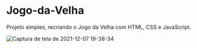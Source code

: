 # Jogo-da-Velha
Projeto simples, recriando o Jogo da Velha com HTML, CSS e JavaScript.

![Captura de tela de 2021-12-07 19-38-34](https://user-images.githubusercontent.com/88064533/145117603-47c2d6b2-03b8-401b-8f03-80363b2229ad.png)
